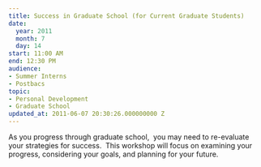 ```yaml
---
title: Success in Graduate School (for Current Graduate Students)
date:
  year: 2011
  month: 7
  day: 14
start: 11:00 AM
end: 12:30 PM
audience:
- Summer Interns
- Postbacs
topic:
- Personal Development
- Graduate School
updated_at: 2011-06-07 20:30:26.000000000 Z
---
```

As you progress through graduate school,  you may need to re-evaluate
your strategies for success.  This workshop will focus on examining your
progress, considering your goals, and planning for your future.
